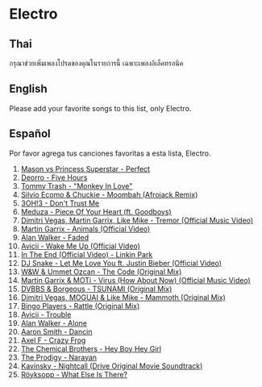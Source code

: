 
# Electro

## Thai

กรุณาช่วยเพิ่มเพลงโปรดของคุณในรายการนี้ เฉพาะเพลงอิเล็คทรอนิค

## English
Please add your favorite songs to this list, only Electro. 

## Español
Por favor agrega tus canciones favoritas a esta lista, Electro.

1. [Mason vs Princess Superstar - Perfect ](https://www.youtube.com/watch?v=7Y9UlEof6XI)
2. [Deorro - Five Hours](https://www.youtube.com/watch?v=K_yBUfMGvzc)
3. [Tommy Trash - "Monkey In Love"](https://www.youtube.com/watch?v=jmkc-DrGABU)
4. [Silvio Ecomo & Chuckie - Moombah (Afrojack Remix)](https://www.youtube.com/watch?v=3N1OQvJ5v2k)
5. [3OH!3 - Don't Trust Me](https://www.youtube.com/watch?v=mdB3Oyd5HtU)
6. [Meduza - Piece Of Your Heart (ft. Goodboys)](https://www.youtube.com/watch?v=RhghZPu0UtY)
7. [Dimitri Vegas, Martin Garrix, Like Mike - Tremor (Official Music Video)](https://www.youtube.com/watch?v=9vMh9f41pqE)
8. [Martin Garrix - Animals (Official Video)](https://www.youtube.com/watch?v=gCYcHz2k5x0)
7. [Alan Walker - Faded](https://www.youtube.com/watch?v=60ItHLz5WEA)
8. [Avicii - Wake Me Up (Official Video)](https://www.youtube.com/watch?v=IcrbM1l_BoI)
9. [In The End (Official Video) - Linkin Park](https://www.youtube.com/watch?v=eVTXPUF4Oz4)
10. [DJ Snake - Let Me Love You ft. Justin Bieber (Official Video)](https://www.youtube.com/watch?v=euCqAq6BRa4)
11. [W&W & Ummet Ozcan - The Code (Original Mix)](https://www.youtube.com/watch?v=7bQwn6FwakY)
12. [Martin Garrix & MOTi - Virus (How About Now) (Official Music Video)](https://www.youtube.com/watch?v=bH4YSVZOq-U)
13. [DVBBS & Borgeous - TSUNAMI (Original Mix)](https://www.youtube.com/watch?v=0EWbonj7f18)
14. [Dimitri Vegas, MOGUAI & Like Mike - Mammoth (Original Mix)](https://www.youtube.com/watch?v=_o-XIryB2gg)
15. [Bingo Players - Rattle (Original Mix)](https://www.youtube.com/watch?v=FgbFquhbhYA)
16. [Avicii - Trouble](https://www.youtube.com/watch?v=orMo3DNq14g)
17. [Alan Walker - Alone](https://www.youtube.com/watch?v=1-xGerv5FOk)
18. [Aaron Smith - Dancin](https://youtu.be/0XFudmaObLI)
19. [Axel F - Crazy Frog](https://youtu.be/k85mRPqvMbE)
20. [The Chemical Brothers - Hey Boy Hey Girl](https://www.youtube.com/watch?v=tpKCqp9CALQ)
21. [The Prodigy - Narayan](https://www.youtube.com/watch?v=TMbMKdOYRxk)
22. [Kavinsky - Nightcall (Drive Original Movie Soundtrack)](https://www.youtube.com/watch?v=MV_3Dpw-BRY)
23. [Röyksopp - What Else Is There?](https://www.youtube.com/watch?v=Q-2R12p38Go)